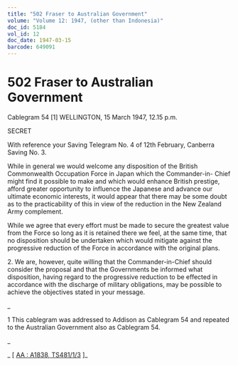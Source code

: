 ```yaml
---
title: "502 Fraser to Australian Government"
volume: "Volume 12: 1947, (other than Indonesia)"
doc_id: 5184
vol_id: 12
doc_date: 1947-03-15
barcode: 649091
---
```


# 502 Fraser to Australian Government

Cablegram 54 [1] WELLINGTON, 15 March 1947, 12.15 p.m.

SECRET

With reference your Saving Telegram No. 4 of 12th February, Canberra Saving No. 3.

While in general we would welcome any disposition of the British Commonwealth Occupation Force in Japan which the Commander-in- Chief might find it possible to make and which would enhance British prestige, afford greater opportunity to influence the Japanese and advance our ultimate economic interests, it would appear that there may be some doubt as to the practicability of this in view of the reduction in the New Zealand Army complement.

While we agree that every effort must be made to secure the greatest value from the Force so long as it is retained there we feel, at the same time, that no disposition should be undertaken which would mitigate against the progressive reduction of the Force in accordance with the original plans.

2\. We are, however, quite willing that the Commander-in-Chief should consider the proposal and that the Governments be informed what disposition, having regard to the progressive reduction to be effected in accordance with the discharge of military obligations, may be possible to achieve the objectives stated in your message.

_

1 This cablegram was addressed to Addison as Cablegram 54 and repeated to the Australian Government also as Cablegram 54.

_

_ [ [AA : A1838, TS481/1/3](http://www.naa.gov.au/cgi-bin/Search?O=I&Number=649091) ]_
